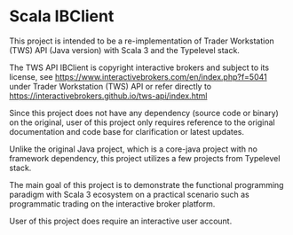 # Scala IBClient

This project is intended to be a re-implementation of Trader Workstation (TWS) API (Java version) with Scala 3 and the Typelevel stack.

The TWS API IBClient is copyright interactive brokers and subject to its license, see https://www.interactivebrokers.com/en/index.php?f=5041 under Trader Workstation (TWS) API or refer directly to https://interactivebrokers.github.io/tws-api/index.html

Since this project does not have any dependency (source code or binary) on the original, user of this project only requires reference to the original documentation and code base for clarification or latest updates.

Unlike the original Java project, which is a core-java project with no framework dependency, this project utilizes a few projects from Typelevel stack.

The main goal of this project is to demonstrate the functional programming paradigm with Scala 3 ecosystem on a practical scenario such as programmatic trading on the interactive broker platform.

User of this project does require an interactive user account.
